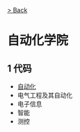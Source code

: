 [> Back](../../README.md)

# 自动化学院

## 1 代码

- [自动化](automation/README.md)
- 电气工程及其自动化
- 电子信息
- 智能
- 测控